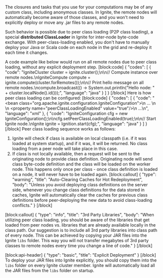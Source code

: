 The closures and tasks that you use for your computations may be of any custom class, including anonymous classes. In Ignite, the remote nodes will automatically become aware of those classes, and you won't need to explicitly deploy or move any .jar files to any remote nodes. 

Such behavior is possible due to peer class loading (P2P class loading), a special **distributed  ClassLoader** in Ignite for inter-node byte-code exchange. With peer-class-loading enabled, you don't have to manually deploy your Java or Scala code on each node in the grid and re-deploy it each time it changes.

A code example like below would run on all remote nodes due to peer class loading, without any explicit deployment step.
[block:code]
{
  "codes": [
    {
      "code": "IgniteCluster cluster = ignite.cluster();\n\n// Compute instance over remote nodes.\nIgniteCompute compute = ignite.compute(cluster.forRemotes());\n\n// Print hello message on all remote nodes.\ncompute.broadcast(() -> System.out.println(\"Hello node: \" + cluster.localNode().id()));",
      "language": "java"
    }
  ]
}
[/block]
Here is how peer class loading can be configured:
[block:code]
{
  "codes": [
    {
      "code": "<bean class=\"org.apache.ignite.configuration.IgniteConfiguration\">\n    ...   \n    <!-- Explicitly enable peer class loading. -->\n    <property name=\"peerClassLoadingEnabled\" value=\"true\"/>\n    ...\n</bean>",
      "language": "xml"
    },
    {
      "code": "IgniteConfiguration cfg = new IgniteConfiguration();\n\ncfg.setPeerClassLoadingEnabled(true);\n\n// Start Ignite node.\nIgnite ignite = Ignition.start(cfg);",
      "language": "java"
    }
  ]
}
[/block]
Peer class loading sequence works as follows:
1. Ignite will check if class is available on local classpath (i.e. if it was loaded at system startup), and if it was, it will be returned. No class loading from a peer node will take place in this case.
2. If class is not locally available, then a request will be sent to the originating node to provide class definition. Originating node will send class byte-code definition and the class will be loaded on the worker node. This happens only once per class - once class definition is loaded on a node, it will never have to be loaded again.
[block:callout]
{
  "type": "warning",
  "title": "Auto-Clearing Caches for Hot Redeployment",
  "body": "Unless you avoid deploying class definitions on the server side, whenever you change class definitions for the data stored in caches, Ignite will automatically clear the caches for previous class definitions before peer-deploying the new data to avoid class-loading conflicts."
}
[/block]

[block:callout]
{
  "type": "info",
  "title": "3rd Party Libraries",
  "body": "When utilizing peer class loading, you should be aware of the libraries that get loaded from peer nodes vs. libraries that are already available locally in the class path. Our suggestion is to include all 3rd party libraries into class path of every node. This can be achieved by copying your JAR files into the Ignite `libs` folder. This way you will not transfer megabytes of 3rd party classes to remote nodes every time you change a line of code."
}
[/block]

[block:api-header]
{
  "type": "basic",
  "title": "Explicit Deployment"
}
[/block]
To deploy your JAR files into Ignite explicitly, you should copy them into the `libs` folder on every Ignite cluster member. Ignite will automatically load all the JAR files from the `libs` folder on startup.